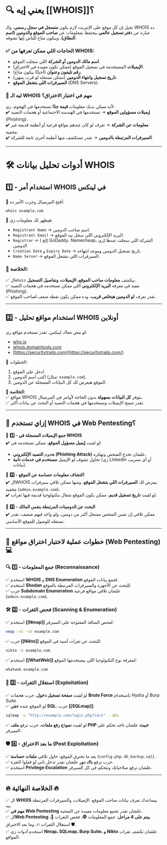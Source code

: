 
# **🔍 يعني إيه [[WHOIS]]؟**

تخيل إن كل موقع على الإنترنت لازم يكون **متسجل في سجل رسمي**، والـ WHOIS ده عبارة عن **دفتر تسجيل عالمي** بيحتفظ بمعلومات عن **صاحب الموقع والدومين (اسم النطاق)**، وبيكون متاح للناس إنها تشوفه.

### ✅ **الحاجات اللي ممكن تعرفها من WHOIS:**

- **اسم مالك الدومين أو الشركة** اللي سجلت الموقع.
- **الإيميلات** المستخدمة في تسجيل الموقع (ممكن تكون مفيدة في الاختراق).
- **رقم تليفون وعنوان** (أحيانًا بيكون متاح).
- **تاريخ تسجيل وانتهاء الدومين** (ممكن تستغله لو قرب ينتهي).
- **السيرفرات اللي بتشغل الموقع** (DNS Servers).

### 📌 **ليه الـ WHOIS مهم في اختبار الاختراق؟**  
لأنه ممكن يديك معلومات **قيمة جدًا** تستخدمها في الهجوم، زي:  
✔️ **إيميلات مسؤولين الموقع** → تستخدمها في الهندسة الاجتماعية أو هجمات التصيد (Phishing).  
✔️ **معلومات عن الشركة** → تعرف لو كان عندهم مواقع فرعية أو أنظمة قديمة غير محمية.  
✔️ **السيرفرات المرتبطة بالدومين** → تقدر تستكشف منها أنظمة أخرى تابعة للشركة.

---

# **🛠️ أدوات تحليل بيانات WHOIS**

## **1️⃣ - استخدام أمر WHOIS في لينكس**

🔹 أفتح التيرمينال وجرب الأمر ده:

```bash
whois example.com
```

🔹 هيظهر لك معلومات زي:

- `Registrant Name` → اسم صاحب الدومين.
- `Registrant Email` → البريد الإلكتروني اللي سجل بيه الموقع.
- `Registrar` → ( إلخ GoDaddy، Namecheap،  زي).الشركة اللي سجلت عندها الدومين 
- `Creation Date` و `Expiry Date` → تاريخ تسجيل الدومين وموعد انتهاءه.
- `Name Server` → السيرفرات اللي بتشغل الموقع.

### 🎯 **الخلاصة:**  
✅ ال`whois` بيكشف **معلومات صاحب الموقع، الإيميلات، وتفاصيل التسجيل**.  
✅ مفيد في معرفة **البريد الإلكتروني** اللي ممكن تستخدمه في هجمات التصيد (Phishing).  
✅ تقدر تعرف **لو الدومين هيخلص قريب**، وده ممكن يكون نقطة ضعف لصاحب الموقع.

---

## **2️⃣ - استخدام مواقع تحليل WHOIS أونلاين**

لو مش معاك لينكس، تقدر تستخدم مواقع زي:

- [who.is](https://who.is/)
- [whois.domaintools.com](https://whois.domaintools.com/)
- [https://securitytrails.com](https://securitytrails.com/)

🔹 الخطوات:

1. ادخل على الموقع.
2. اكتب اسم الدومين (مثال: `example.com`).
3. الموقع هيعرض لك كل البيانات المسجلة عن الدومين.

🎯 **الخلاصة:**  
✅ مواقع WHOIS بتوفر **كل البيانات بسهولة** بدون الحاجة لأوامر في التيرمينال.  
✅ تقدر تنسخ الإيميلات وتستخدمها في هجمات التصيد أو البحث عن بيانات أكتر.

---

## **🎯 إزاي تستخدم WHOIS في Web Pentesting؟**

📌 **1️⃣ - جمع الإيميلات المسجلة في WHOIS**  
✔️ لو لقيت **إيميل مسؤول الموقع**، ممكن تستخدمه في:

- هجوم **التصيد الإلكتروني (Phishing Attack)** علشان تخدع الشخص وتهكره.
- تحاول تشوف لو الإيميل **مستخدم في خدمات تانية** (زي LinkedIn أو أي تسريب بيانات).

📌 **2️⃣ - اكتشاف معلومات حساسة عن الموقع**  
✔️ الWHOIS بيعرض لك **السيرفرات اللي بتشغل الموقع**، ومنها ممكن تلاقي سيرفرات مخفية (`admin.example.com`).  
✔️ لو لقيت **تاريخ تسجيل قديم**، ممكن يكون الموقع شغال بتكنولوجيا قديمة فيها ثغرات.

📌 **3️⃣ - البحث عن الدومينات المرتبطة بنفس المالك**  
✔️ ممكن تلاقي إن نفس الشخص مسجل أكتر من دومين، ولو واحد فيهم ضعيف، تقدر تستغله للوصول للموقع الأساسي.

---

## **🚀 خطوات عملية لاختبار اختراق مواقع (Web Pentesting) 💻**

### **🔍 1️⃣ - جمع المعلومات (Reconnaissance)**

✅ استخدم **WHOIS** و **DNS Enumeration** لجمع بيانات الموقع.  
✅ استخدم **Shodan** للبحث عن الأجهزة والسيرفرات المرتبطة بالموقع.  
✅ جرب **Subdomain Enumeration** علشان تلاقي مواقع فرعية (`admin.example.com`).

### **🛠 2️⃣ - فحص الثغرات (Scanning & Enumeration)**

✅ استخدم **[[Nmap]]** لفحص المنافذ المفتوحة على السيرفر:

```bash
nmap -sC -sV example.com
```

✅ جرب **[[Nikto]]** للبحث عن ثغرات أمنية في الموقع:

```bash
nikto -h example.com
```

✅ استخدم **[[WhatWeb]]** لمعرفة نوع التكنولوجيا اللي بيستخدمها الموقع:

```bash
whatweb example.com
```

### **🎯 3️⃣ - استغلال الثغرات (Exploitation)**

✅ لو لقيت **صفحة تسجيل دخول**، جرب هجمات **Brute Force** باستخدام Hydra أو Burp Suite.  
✅ لو الموقع عنده **حقن SQL**، جرب **[[SQLmap]]**:

```bash
sqlmap -u "http://example.com/login.php?id=1" --dbs
```

✅ لو لقيت **نموذج رفع ملفات**، جرب ترفع **ملف PHP خبيث** علشان تاخد تحكم على السيرفر.

### **🛡️ 4️⃣ - ما بعد الاختراق (Post Exploitation)**

✅ بعد ما تخترق الموقع، حاول تلاقي **ملفات حساسة** (`config.php`، `db_backup.sql`).  
✅ جرب ترفع **باك دور** علشان تقدر تدخل تاني لو قفلوا الثغرة.  
✅ استخدم **Privilege Escalation** علشان ترفع صلاحياتك وتتحكم في كل السيرفر.

---

## **🔥 الخلاصة النهائية 🔥**

✅ ال **WHOIS** بيساعدك تعرف بيانات صاحب الموقع، الإيميلات، والسيرفرات المرتبطة بيه.  
✅ **مهم في Web Pentesting** علشان تقدر تجمع معلومات مفيدة عن الضحية.  
✅ ال**Web Pentesting بيتم على 4 مراحل**: جمع المعلومات 🕵️، فحص الثغرات 🔎، استغلال الثغرات 🔥، وما بعد الاختراق 🛡️.  
✅ استخدم أدوات زي **Nmap، SQLmap، Burp Suite، و Nikto** علشان تكشف ثغرات المواقع.
